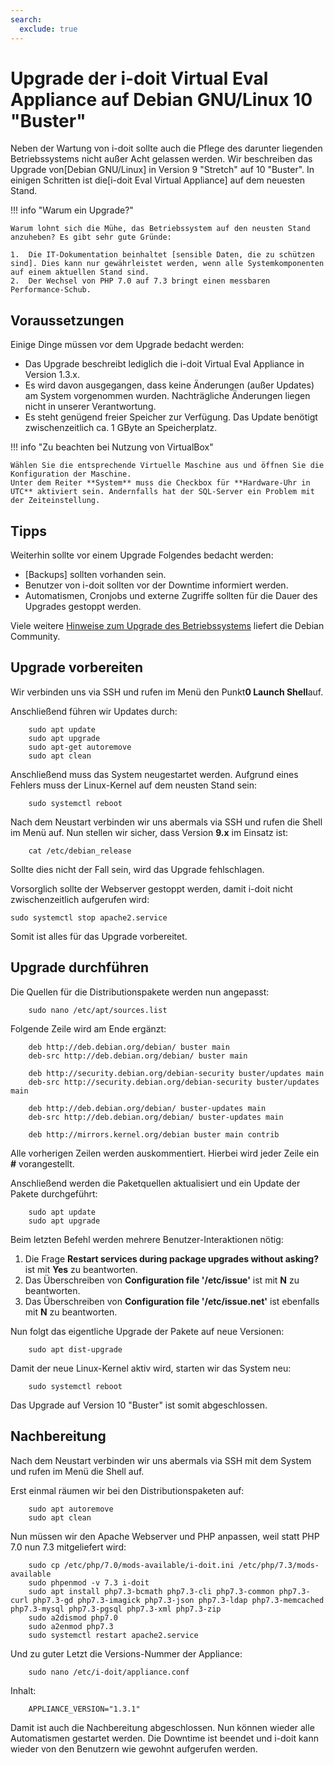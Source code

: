 ```yaml
---
search:
  exclude: true
---
```


# Upgrade der i-doit Virtual Eval Appliance auf Debian GNU/Linux 10 "Buster"

Neben der Wartung von i-doit sollte auch die Pflege des darunter liegenden Betriebssystems nicht außer Acht gelassen werden. Wir beschreiben das Upgrade von[Debian GNU/Linux] in Version 9 "Stretch" auf 10 "Buster". In einigen Schritten ist die[i-doit Eval Virtual Appliance] auf dem neuesten Stand.

!!! info "Warum ein Upgrade?"

    Warum lohnt sich die Mühe, das Betriebssystem auf den neusten Stand anzuheben? Es gibt sehr gute Gründe:

    1.  Die IT-Dokumentation beinhaltet [sensible Daten, die zu schützen sind]. Dies kann nur gewährleistet werden, wenn alle Systemkomponenten auf einem aktuellen Stand sind.
    2.  Der Wechsel von PHP 7.0 auf 7.3 bringt einen messbaren Performance-Schub.

Voraussetzungen
---------------

Einige Dinge müssen vor dem Upgrade bedacht werden:

*   Das Upgrade beschreibt lediglich die i-doit Virtual Eval Appliance in Version 1.3.x.
*   Es wird davon ausgegangen, dass keine Änderungen (außer Updates) am System vorgenommen wurden. Nachträgliche Änderungen liegen nicht in unserer Verantwortung.
*   Es steht genügend freier Speicher zur Verfügung. Das Update benötigt zwischenzeitlich ca. 1 GByte an Speicherplatz.

!!! info "Zu beachten bei Nutzung von VirtualBox"

    Wählen Sie die entsprechende Virtuelle Maschine aus und öffnen Sie die Konfiguration der Maschine.
    Unter dem Reiter **System** muss die Checkbox für **Hardware-Uhr in UTC** aktiviert sein. Andernfalls hat der SQL-Server ein Problem mit der Zeiteinstellung.

Tipps
-----

Weiterhin sollte vor einem Upgrade Folgendes bedacht werden:

*   [Backups] sollten vorhanden sein.
*   Benutzer von i-doit sollten vor der Downtime informiert werden.
*   Automatismen, Cronjobs und externe Zugriffe sollten für die Dauer des Upgrades gestoppt werden.

Viele weitere [Hinweise zum Upgrade des Betriebssystems](https://www.debian.org/releases/buster/amd64/release-notes/index.en.html) liefert die Debian Community.

Upgrade vorbereiten
-------------------

Wir verbinden uns via SSH und rufen im Menü den Punkt**0 Launch Shell**auf.

Anschließend führen wir Updates durch:

```shell
    sudo apt update
    sudo apt upgrade
    sudo apt-get autoremove
    sudo apt clean
```

Anschließend muss das System neugestartet werden. Aufgrund eines Fehlers muss der Linux-Kernel auf dem neusten Stand sein:

```shell
    sudo systemctl reboot
```

Nach dem Neustart verbinden wir uns abermals via SSH und rufen die Shell im Menü auf. Nun stellen wir sicher, dass Version **9.x** im Einsatz ist:

```shell
    cat /etc/debian_release
```

Sollte dies nicht der Fall sein, wird das Upgrade fehlschlagen.

Vorsorglich sollte der Webserver gestoppt werden, damit i-doit nicht zwischenzeitlich aufgerufen wird:

    sudo systemctl stop apache2.service

Somit ist alles für das Upgrade vorbereitet.

Upgrade durchführen
-------------------

Die Quellen für die Distributionspakete werden nun angepasst:

```shell
    sudo nano /etc/apt/sources.list
```

Folgende Zeile wird am Ende ergänzt:

```shell
    deb http://deb.debian.org/debian/ buster main
    deb-src http://deb.debian.org/debian/ buster main

    deb http://security.debian.org/debian-security buster/updates main
    deb-src http://security.debian.org/debian-security buster/updates main

    deb http://deb.debian.org/debian/ buster-updates main
    deb-src http://deb.debian.org/debian/ buster-updates main

    deb http://mirrors.kernel.org/debian buster main contrib
```

Alle vorherigen Zeilen werden auskommentiert. Hierbei wird jeder Zeile ein **#** vorangestellt.

Anschließend werden die Paketquellen aktualisiert und ein Update der Pakete durchgeführt:

```shell
    sudo apt update
    sudo apt upgrade
```

Beim letzten Befehl werden mehrere Benutzer-Interaktionen nötig:

1. Die Frage **Restart services during package upgrades without asking?** ist mit **Yes** zu beantworten.
2. Das Überschreiben von **Configuration file '/etc/issue'** ist mit **N** zu beantworten.
3. Das Überschreiben von **Configuration file '/etc/issue.net'** ist ebenfalls mit **N** zu beantworten.

Nun folgt das eigentliche Upgrade der Pakete auf neue Versionen:

```shell
    sudo apt dist-upgrade
```

Damit der neue Linux-Kernel aktiv wird, starten wir das System neu:

```shell
    sudo systemctl reboot
```

Das Upgrade auf Version 10 "Buster" ist somit abgeschlossen.

Nachbereitung
-------------

Nach dem Neustart verbinden wir uns abermals via SSH mit dem System und rufen im Menü die Shell auf.

Erst einmal räumen wir bei den Distributionspaketen auf:

```shell
    sudo apt autoremove
    sudo apt clean
```

Nun müssen wir den Apache Webserver und PHP anpassen, weil statt PHP 7.0 nun 7.3 mitgeliefert wird:

```shell
    sudo cp /etc/php/7.0/mods-available/i-doit.ini /etc/php/7.3/mods-available
    sudo phpenmod -v 7.3 i-doit
    sudo apt install php7.3-bcmath php7.3-cli php7.3-common php7.3-curl php7.3-gd php7.3-imagick php7.3-json php7.3-ldap php7.3-memcached php7.3-mysql php7.3-pgsql php7.3-xml php7.3-zip
    sudo a2dismod php7.0
    sudo a2enmod php7.3
    sudo systemctl restart apache2.service
```

Und zu guter Letzt die Versions-Nummer der Appliance:

```shell
    sudo nano /etc/i-doit/appliance.conf
```

Inhalt:

```shell
    APPLIANCE_VERSION="1.3.1"
```

Damit ist auch die Nachbereitung abgeschlossen. Nun können wieder alle Automatismen gestartet werden. Die Downtime ist beendet und i-doit kann wieder von den Benutzern wie gewohnt aufgerufen werden.
